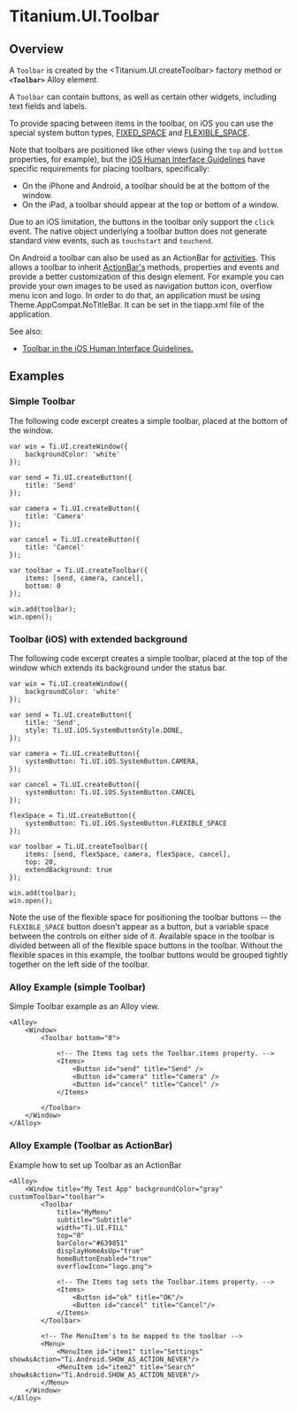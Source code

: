 # Titanium.UI.Toolbar

<TypeHeader/>

## Overview

A `Toolbar` is created by the <Titanium.UI.createToolbar> factory method or **`<Toolbar>`** Alloy element.

A `Toolbar` can contain buttons, as well as certain other widgets, including text fields and
labels.

To provide spacing between items in the toolbar, on iOS you can use the special system button types,
[FIXED_SPACE](Titanium.UI.iOS.SystemButton.FIXED_SPACE) and
[FLEXIBLE_SPACE](Titanium.UI.iOS.SystemButton.FLEXIBLE_SPACE).

Note that toolbars are positioned like other views (using the `top` and `bottom` properties,
for example), but the [iOS Human Interface Guidelines](https://developer.apple.com/ios/human-interface-guidelines/overview/themes/#//apple_ref/doc/uid/TP40006556-CH12-SW4)
have specific requirements for placing toolbars, specifically:

* On the iPhone and Android, a toolbar should be at the bottom of the window.
* On the iPad, a toolbar should appear at the top or bottom of a window.

Due to an iOS limitation, the buttons in the toolbar only support the `click` event.
The native object underlying a toolbar button does not generate standard view events,
such as `touchstart` and `touchend`.

On Android a toolbar can also be used as an ActionBar for [activities](Titanium.Android.Activity). This allows a toolbar to
inherit [ActionBar's](Titanium.Android.ActionBar) methods, properties and events and provide a better customization of this
design element. For example you can provide your own images to be used as navigation button icon, overflow menu icon and logo.
In order to do that, an application must be using Theme.AppCompat.NoTitleBar.
It can be set in the tiapp.xml file of the application.

See also:

*  [Toolbar in the iOS Human Interface Guidelines.](https://developer.apple.com/ios/human-interface-guidelines/bars/toolbars/)

## Examples

### Simple Toolbar

The following code excerpt creates a simple toolbar, placed at the bottom of the window.

    var win = Ti.UI.createWindow({
        backgroundColor: 'white'
    });

    var send = Ti.UI.createButton({
        title: 'Send'
    });

    var camera = Ti.UI.createButton({
        title: 'Camera'
    });

    var cancel = Ti.UI.createButton({
        title: 'Cancel'
    });

    var toolbar = Ti.UI.createToolbar({
        items: [send, camera, cancel],
        bottom: 0
    });

    win.add(toolbar);
    win.open();

### Toolbar (iOS) with extended background

The following code excerpt creates a simple toolbar, placed at the top of the window which extends its background under the status bar.

    var win = Ti.UI.createWindow({
        backgroundColor: 'white'
    });

    var send = Ti.UI.createButton({
        title: 'Send',
        style: Ti.UI.iOS.SystemButtonStyle.DONE,
    });

    var camera = Ti.UI.createButton({
        systemButton: Ti.UI.iOS.SystemButton.CAMERA,
    });

    var cancel = Ti.UI.createButton({
        systemButton: Ti.UI.iOS.SystemButton.CANCEL
    });

    flexSpace = Ti.UI.createButton({
        systemButton: Ti.UI.iOS.SystemButton.FLEXIBLE_SPACE
    });

    var toolbar = Ti.UI.createToolbar({
        items: [send, flexSpace, camera, flexSpace, cancel],
        top: 20,
        extendBackground: true
    });

    win.add(toolbar);
    win.open();

Note the use of the flexible space for positioning the toolbar buttons -- the
`FLEXIBLE_SPACE` button doesn't appear as a button, but a variable space between the
controls on either side of it. Available space in the toolbar is divided between all of the
flexible space buttons in the toolbar. Without the flexible spaces in this example,
the toolbar buttons would be grouped tightly together on the left side of the toolbar.

### Alloy Example (simple Toolbar)

Simple Toolbar example as an Alloy view.

    <Alloy>
        <Window>
            <Toolbar bottom="0">

                <!-- The Items tag sets the Toolbar.items property. -->
                <Items>
                    <Button id="send" title="Send" />
                    <Button id="camera" title="Camera" />
                    <Button id="cancel" title="Cancel" />
                </Items>

            </Toolbar>
        </Window>
    </Alloy>

### Alloy Example (Toolbar as ActionBar)

Example how to set up Toolbar as an ActionBar

    <Alloy>
        <Window title="My Test App" backgroundColor="gray" customToolbar="toolbar">
            <Toolbar
                title="MyMenu"
                subtitle="Subtitle"
                width="Ti.UI.FILL"
                top="0"
                barColor="#639851"
                displayHomeAsUp="true"
                homeButtonEnabled="true"
                overflowIcon="logo.png">

                <!-- The Items tag sets the Toolbar.items property. -->
                <Items>
                    <Button id="ok" title="OK"/>
                    <Button id="cancel" title="Cancel"/>
                </Items>
            </Toolbar>

            <!-- The MenuItem's to be mapped to the toolbar -->
            <Menu>
                <MenuItem id="item1" title="Settings" showAsAction="Ti.Android.SHOW_AS_ACTION_NEVER"/>
                <MenuItem id="item2" title="Search" showAsAction="Ti.Android.SHOW_AS_ACTION_NEVER"/>
            </Menu>
        </Window>
    </Alloy>

<ApiDocs/>
